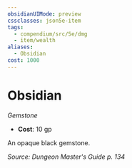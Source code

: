 ```yaml
---
obsidianUIMode: preview
cssclasses: json5e-item
tags:
  - compendium/src/5e/dmg
  - item/wealth
aliases:
  - Obsidian
cost: 1000
---
```

# Obsidian
*Gemstone*  

- **Cost**: 10 gp

An opaque black gemstone.

*Source: Dungeon Master's Guide p. 134*
